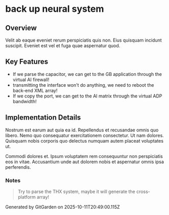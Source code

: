 # back up neural system

## Overview
Velit ab eaque eveniet rerum perspiciatis quis non. Eius quisquam incidunt suscipit. Eveniet est vel et fuga quae aspernatur quod.

## Key Features
- If we parse the capacitor, we can get to the GB application through the virtual AI firewall!
- transmitting the interface won't do anything, we need to reboot the back-end XML array!
- If we copy the port, we can get to the AI matrix through the virtual ADP bandwidth!

## Implementation Details
Nostrum est earum aut quia ea id. Repellendus et recusandae omnis quo libero. Nemo quo consequatur exercitationem consectetur. Ut nam dolores. Quisquam nobis corporis quo delectus numquam autem placeat voluptates ut.
 Commodi dolores et. Ipsum voluptatem rem consequuntur non perspiciatis eos in vitae. Accusantium unde aut dolorem nobis et aspernatur omnis ipsa perferendis.

### Notes
> Try to parse the THX system, maybe it will generate the cross-platform array!

Generated by GitGarden on 2025-10-11T20:49:00.115Z